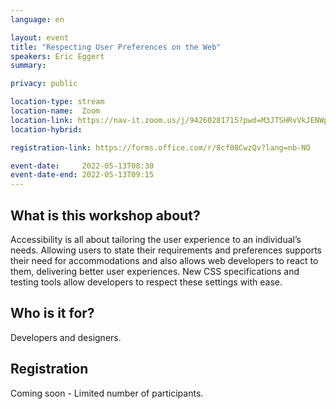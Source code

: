 ```yaml
---
language: en

layout: event
title: "Respecting User Preferences on the Web"
speakers: Eric Eggert
summary:

privacy: public

location-type: stream
location-name:  Zoom
location-link: https://nav-it.zoom.us/j/94260281715?pwd=M3JTSHRvVkJENWp3aGM5aWUwc0JHZz09
location-hybrid: 

registration-link: https://forms.office.com/r/8cf08CwzQv?lang=nb-NO

event-date:     2022-05-13T08:30
event-date-end: 2022-05-13T09:15
---
```


## What is this workshop about?
Accessibility is all about tailoring the user experience to an individual’s needs. Allowing users to state their requirements and preferences supports their need for accommodations and also allows web developers to react to them, delivering better user experiences. New CSS specifications and testing tools allow developers to respect these settings with ease.

## Who is it for?
Developers and designers.

## Registration
Coming soon - Limited number of participants.